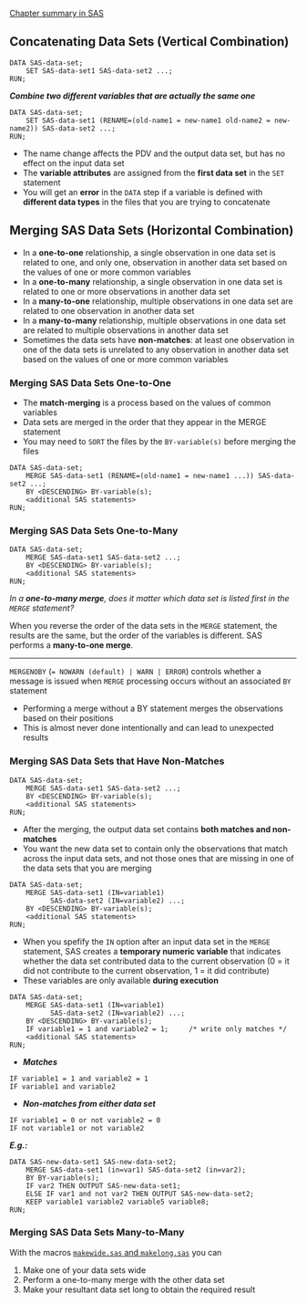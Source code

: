 [Chapter summary in SAS](https://support.sas.com/edu/OLTRN/ECPRG193/m421/m421_5_a_sum.htm)

## Concatenating Data Sets (Vertical Combination)

```
DATA SAS-data-set;
    SET SAS-data-set1 SAS-data-set2 ...;
RUN;
```

***Combine two different variables that are actually the same one***

```
DATA SAS-data-set;
    SET SAS-data-set1 (RENAME=(old-name1 = new-name1 old-name2 = new-name2)) SAS-data-set2 ...;
RUN;
```

- The name change affects the PDV and the output data set, but has no effect on the input data set
- The **variable attributes** are assigned from the **first data set** in the `SET` statement
- You will get an **error** in the `DATA` step if a variable is defined with **different data types** in the files that you are trying to concatenate

## Merging SAS Data Sets (Horizontal Combination)

- In a **one-to-one** relationship, a single observation in one data set is related to one, and only one, observation in another data set based on the values of one or more common variables
- In a **one-to-many** relationship, a single observation in one data set is related to one or more observations in another data set
- In a **many-to-one** relationship, multiple observations in one data set are related to one observation in another data set
- In a **many-to-many** relationship, multiple observations in one data set are related to multiple observations in another data set
- Sometimes the data sets have **non-matches**: at least one observation in one of the data sets is unrelated to any observation in another data set based on the values of one or more common variables

### Merging SAS Data Sets One-to-One

- The **match-merging** is a process based on the values of common variables
- Data sets are merged in the order that they appear in the MERGE statement
- You may need to `SORT` the files by the `BY-variable(s)` before merging the files

```
DATA SAS-data-set;
    MERGE SAS-data-set1 (RENAME=(old-name1 = new-name1 ...)) SAS-data-set2 ...;
    BY <DESCENDING> BY-variable(s);
    <additional SAS statements>
RUN;
```

### Merging SAS Data Sets One-to-Many

```
DATA SAS-data-set;
    MERGE SAS-data-set1 SAS-data-set2 ...;
    BY <DESCENDING> BY-variable(s);
    <additional SAS statements>
RUN;
```

*In a **one-to-many merge**, does it matter which data set is listed first in the `MERGE` statement?*

When you reverse the order of the data sets in the `MERGE` statement, the results are the same, but the order of the variables is different. SAS performs a **many-to-one merge**.

---

`MERGENOBY` (`= NOWARN (default) | WARN | ERROR`) controls whether a message is issued when `MERGE` processing occurs without an associated `BY` statement

* Performing a merge without a BY statement merges the observations based on their positions
* This is almost never done intentionally and can lead to unexpected results

### Merging SAS Data Sets that Have Non-Matches

```
DATA SAS-data-set;
    MERGE SAS-data-set1 SAS-data-set2 ...;
    BY <DESCENDING> BY-variable(s);
    <additional SAS statements>
RUN;
```

* After the merging, the output data set contains **both matches and non-matches**
* You want the new data set to contain only the observations that match across the input data sets, and not those ones that are missing in one of the data sets that you are merging

```
DATA SAS-data-set;
    MERGE SAS-data-set1 (IN=variable1) 
          SAS-data-set2 (IN=variable2) ...;
    BY <DESCENDING> BY-variable(s);
    <additional SAS statements>
RUN;
```

* When you spefify the `IN` option after an input data set in the `MERGE` statement, SAS creates a **temporary numeric variable** that indicates whether the data set contributed data to the current observation (0 = it did not contribute to the current observation, 1 = it did contribute)
* These variables are only available **during execution**

```
DATA SAS-data-set;
    MERGE SAS-data-set1 (IN=variable1) 
          SAS-data-set2 (IN=variable2) ...;
    BY <DESCENDING> BY-variable(s);
    IF variable1 = 1 and variable2 = 1;     /* write only matches */
    <additional SAS statements>
RUN;
```

* ***Matches***

```
IF variable1 = 1 and variable2 = 1 
IF variable1 and variable2
```

* ***Non-matches from either data set***

```
IF variable1 = 0 or not variable2 = 0
IF not variable1 or not variable2
```

***E.g.:***<br>

```
DATA SAS-new-data-set1 SAS-new-data-set2;
	MERGE SAS-data-set1 (in=var1) SAS-data-set2 (in=var2);
	BY BY-variable(s);
	IF var2 THEN OUTPUT SAS-new-data-set1;
	ELSE IF var1 and not var2 THEN OUTPUT SAS-new-data-set2;
	KEEP variable1 variable2 variable5 variable8;
RUN;
```

### Merging SAS Data Sets Many-to-Many

With the macros [`makewide.sas` and `makelong.sas`](http://www.sascommunity.org/wiki/Transpose_data_with_macro_%25MAKEWIDE_and_%25MAKELONG_(based_on_Proc_TRANSPOSE)) you can 

1. Make one of your data sets wide
2. Perform a one-to-many merge with the other data set
3. Make your resultant data set long to obtain the required result

